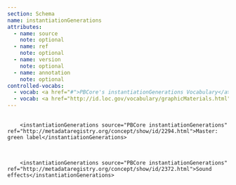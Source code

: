 ```yaml
---
section: Schema
name: instantiationGenerations
attributes:
  - name: source
    note: optional
  - name: ref
    note: optional
  - name: version
    note: optional
  - name: annotation
    note: optional
controlled-vocabs:
  - vocab: <a href="#">PBCore's instantiationGenerations Vocabulary</a> (recommended)
  - vocab: <a href="http://id.loc.gov/vocabulary/graphicMaterials.html">Thesaurus for Graphic Materials</a>
---
```

<pre>
  <code>
    &lt;instantiationGenerations source=&quot;PBCore instantiationGenerations&quot; ref=&quot;http://metadataregistry.org/concept/show/id/2294.html&quot;&gt;Master: green label&lt;/instantiationGenerations&gt;
  </code>
</pre>


<pre>
  <code>
    &lt;instantiationGenerations source=&quot;PBCore instantiationGenerations&quot; ref=&quot;http://metadataregistry.org/concept/show/id/2372.html&quot;&gt;Sound effects&lt;/instantiationGenerations&gt;
  </code>
</pre>
